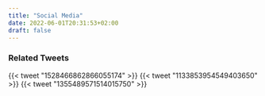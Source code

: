 ```yaml
---
title: "Social Media"
date: 2022-06-01T20:31:53+02:00
draft: false
---
```


### Related Tweets

{{< tweet "1528466862866055174" >}}
{{< tweet "1133853954549403650" >}}
{{< tweet "1355489571514015750" >}}

